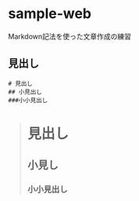 # sample-web

Markdown記法を使った文章作成の練習

## 見出し

```
# 見出し
## 小見出し
###小小見出し
```

> # 見出し
> ## 小見し
> ### 小小見出し
